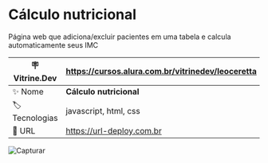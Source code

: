 # Cálculo nutricional

Página web que adiciona/excluir pacientes em uma tabela e calcula automaticamente seus IMC

| :placard: Vitrine.Dev |  https://cursos.alura.com.br/vitrinedev/leoceretta  |
| -------------  | --- |
| :sparkles: Nome        | **Cálculo nutricional**
| :label: Tecnologias | javascript, html, css 
| :rocket: URL         | https://url-deploy.com.br

<!-- Inserir imagem com a #vitrinedev ao final do link -->
![Capturar](https://github.com/LeoCeretta/Calculo-nutricional/assets/74743013/a51bc2ab-2189-4e3f-a364-2c51f1fb0828#vitrinedev)
